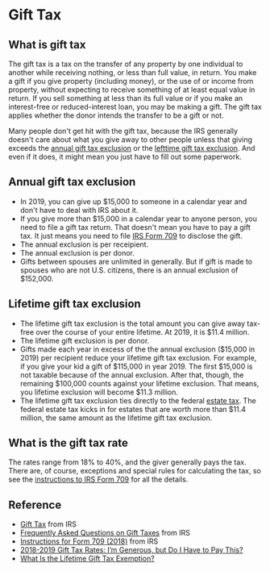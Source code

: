 # Gift Tax

## What is gift tax

The gift tax is a tax on the transfer of any property by one individual to another while receiving nothing, or less than full value, in return. You make a gift if you give property (including money), or the use of or income from property, without expecting to receive something of at least equal value in return. If you sell something at less than its full value or if you make an interest-free or reduced-interest loan, you may be making a gift. The gift tax applies whether the donor intends the transfer to be a gift or not.

Many people don't get hit with the gift tax, because the IRS generally doesn't care about what you give away to other people unless that giving exceeds the [annual gift tax exclusion](#annual-gift-tax-exclusion) or the [lefttime gift tax exclusion](#lifetime-gift-tax-exclusion). And even if it does, it might mean you just have to fill out some paperwork.

## Annual gift tax exclusion

* In 2019, you can give up $15,000 to someone in a calendar year and don't have to deal with IRS about it.
* If you give more than $15,000 in a calendar year to anyone person, you need to file a gift tax return. That doesn't mean you have to pay a gift tax. It just means you need to file [IRS Form 709](https://www.irs.gov/forms-pubs/about-form-709) to disclose the gift.
* The annual exclusion is per receipient.
* The annual exclusion is per donor.
* Gifts between spouses are unlimited in generally. But if gift is made to spouses who are not U.S. citizens, there is an annual exclusion of $152,000.

## Lifetime gift tax exclusion

* The lifetime gift tax exclusion is the total amount you can give away tax-free over the course of your entire lifetime. At 2019, it is $11.4 million.
* The lifetime gift exclusion is per donor.
* Gifts made each year in excess of the the annual exclusion ($15,000 in 2019) per recipient reduce your lifetime gift tax exclusion. For example, if you give your kid a gift of $115,000 in year 2019. The first $15,000 is not taxable because of the annual exclusion. After that, though, the remaining $100,000 counts against your lifetime exclusion. That means, you lifetime exclusion will become $11.3 million.
* The lifetime gift tax exclusion ties directly to the federal [estate tax](https://smartasset.com/taxes/all-about-the-estate-tax). The federal estate tax kicks in for estates that are worth more than $11.4 million, the same amount as the lifetime gift tax exclusion.

## What is the gift tax rate

The rates range from 18% to 40%, and the giver generally pays the tax. There are, of course, exceptions and special rules for calculating the tax, so see the [instructions to IRS Form 709](https://www.irs.gov/forms-pubs/about-form-709) for all the details.

## Reference

* [Gift Tax](https://www.irs.gov/businesses/small-businesses-self-employed/gift-tax) from IRS
* [Frequently Asked Questions on Gift Taxes](https://www.irs.gov/businesses/small-businesses-self-employed/frequently-asked-questions-on-gift-taxes) from IRS
* [Instructions for Form 709 (2018)](https://www.irs.gov/instructions/i709) from IRS
* [2018-2019 Gift Tax Rates: I’m Generous, but Do I Have to Pay This?](https://www.nerdwallet.com/blog/taxes/gift-tax-rate/)
* [What Is the Lifetime Gift Tax Exemption?](https://smartasset.com/retirement/lifetime-gift-tax-exemption)
